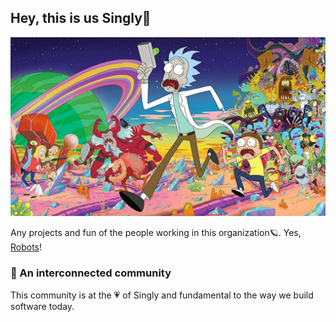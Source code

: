 ## Hey, this is us Singly👋

![An illustration showing a variety of characters from a television cartoon.](HOME.png)

Any projects and fun of the people working in this organization🪐. Yes, [Robots](https://github.com/readme/featured/nasa-ingenuity-helicopter)!

### 🍿 An interconnected community

This community is at the 💗 of Singly and fundamental to the way we build software today. 

<!--
Made with 🖤
🙇‍♂️🎤⬇️
-->
